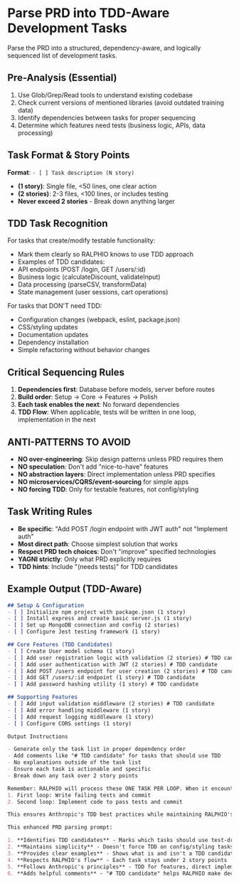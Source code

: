 # Parse PRD into TDD-Aware Development Tasks

Parse the PRD into a structured, dependency-aware, and logically sequenced list of development tasks.

## Pre-Analysis (Essential)
1. Use Glob/Grep/Read tools to understand existing codebase
2. Check current versions of mentioned libraries (avoid outdated training data)
3. Identify dependencies between tasks for proper sequencing
4. Determine which features need tests (business logic, APIs, data processing)

## Task Format & Story Points
**Format**: `- [ ] Task description (N story)`
- **(1 story)**: Single file, <50 lines, one clear action
- **(2 stories)**: 2-3 files, <100 lines, or includes testing
- **Never exceed 2 stories** - Break down anything larger

## TDD Task Recognition
For tasks that create/modify testable functionality:
- Mark them clearly so RALPHIO knows to use TDD approach
- Examples of TDD candidates:
- API endpoints (POST /login, GET /users/:id)
- Business logic (calculateDiscount, validateInput)
- Data processing (parseCSV, transformData)
- State management (user sessions, cart operations)

For tasks that DON'T need TDD:
- Configuration changes (webpack, eslint, package.json)
- CSS/styling updates
- Documentation updates
- Dependency installation
- Simple refactoring without behavior changes

## Critical Sequencing Rules
1. **Dependencies first**: Database before models, server before routes
2. **Build order**: Setup → Core → Features → Polish
3. **Each task enables the next**: No forward dependencies
4. **TDD Flow**: When applicable, tests will be written in one loop, implementation in the next

## ANTI-PATTERNS TO AVOID
- **NO over-engineering**: Skip design patterns unless PRD requires them
- **NO speculation**: Don't add "nice-to-have" features
- **NO abstraction layers**: Direct implementation unless PRD specifies
- **NO microservices/CQRS/event-sourcing** for simple apps
- **NO forcing TDD**: Only for testable features, not config/styling

## Task Writing Rules
- **Be specific**: "Add POST /login endpoint with JWT auth" not "Implement auth"
- **Most direct path**: Choose simplest solution that works
- **Respect PRD tech choices**: Don't "improve" specified technologies
- **YAGNI strictly**: Only what PRD explicitly requires
- **TDD hints**: Include "(needs tests)" for TDD candidates

## Example Output (TDD-Aware)
```markdown
## Setup & Configuration
- [ ] Initialize npm project with package.json (1 story)
- [ ] Install express and create basic server.js (1 story)
- [ ] Set up MongoDB connection and config (2 stories)
- [ ] Configure Jest testing framework (1 story)

## Core Features (TDD Candidates)
- [ ] Create User model schema (1 story)
- [ ] Add user registration logic with validation (2 stories) # TDD candidate
- [ ] Add user authentication with JWT (2 stories) # TDD candidate
- [ ] Add POST /users endpoint for user creation (2 stories) # TDD candidate
- [ ] Add GET /users/:id endpoint (1 story) # TDD candidate
- [ ] Add password hashing utility (1 story) # TDD candidate

## Supporting Features
- [ ] Add input validation middleware (2 stories) # TDD candidate
- [ ] Add error handling middleware (1 story)
- [ ] Add request logging middleware (1 story)
- [ ] Configure CORS settings (1 story)

Output Instructions

- Generate only the task list in proper dependency order
- Add comments like "# TDD candidate" for tasks that should use TDD
- No explanations outside of the task list
- Ensure each task is actionable and specific
- Break down any task over 2 story points

Remember: RALPHIO will process these ONE TASK PER LOOP. When it encounters a TDD candidate, it will:
1. First loop: Write failing tests and commit
2. Second loop: Implement code to pass tests and commit

This ensures Anthropic's TDD best practices while maintaining RALPHIO's simplicity.

This enhanced PRD parsing prompt:

1. **Identifies TDD candidates** - Marks which tasks should use test-driven development
2. **Maintains simplicity** - Doesn't force TDD on config/styling tasks
3. **Provides clear examples** - Shows what is and isn't a TDD candidate
4. **Respects RALPHIO's flow** - Each task stays under 2 story points
5. **Follows Anthropic's principles** - TDD for features, direct implementation for simple tasks
6. **Adds helpful comments** - "# TDD candidate" helps RALPHIO make decisions